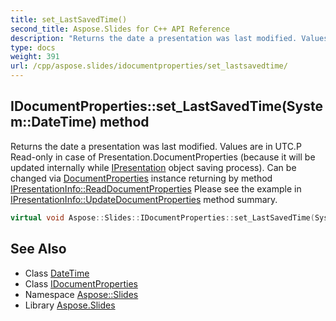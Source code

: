 ```yaml
---
title: set_LastSavedTime()
second_title: Aspose.Slides for C++ API Reference
description: "Returns the date a presentation was last modified. Values are in UTC.P Read-only in case of Presentation.DocumentProperties (because it will be updated internally while IPresentation object saving process). Can be changed via DocumentProperties instance returning by method IPresentationInfo::ReadDocumentProperties Please see the example in IPresentationInfo::UpdateDocumentProperties method summary."
type: docs
weight: 391
url: /cpp/aspose.slides/idocumentproperties/set_lastsavedtime/
---
```

## IDocumentProperties::set_LastSavedTime(System::DateTime) method


Returns the date a presentation was last modified. Values are in UTC.P Read-only in case of Presentation.DocumentProperties (because it will be updated internally while [IPresentation](../../ipresentation/) object saving process). Can be changed via [DocumentProperties](../../documentproperties/) instance returning by method [IPresentationInfo::ReadDocumentProperties](../../ipresentationinfo/readdocumentproperties/) Please see the example in [IPresentationInfo::UpdateDocumentProperties](../../ipresentationinfo/updatedocumentproperties/) method summary.

```cpp
virtual void Aspose::Slides::IDocumentProperties::set_LastSavedTime(System::DateTime value)=0
```

## See Also

* Class [DateTime](../../system/datetime/)
* Class [IDocumentProperties](./)
* Namespace [Aspose::Slides](../)
* Library [Aspose.Slides](../../)